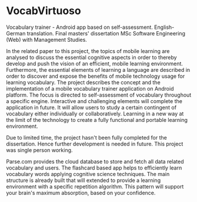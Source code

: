 # VocabVirtuoso
Vocabulary trainer - Android app based on self-assessment. English-German translation.
Final masters' dissertation MSc Software Engineering (Web) with Management Studies.

In the related paper to this project, the topics of mobile learning are analysed to discuss the essential cognitive aspects
in order to thereby develop and push the vision of
an efficient, mobile learning environment. Furthermore, the essential elements
of learning a language are described in order to discover and expose the
benefits of mobile technology usage for learning vocabulary.
The project describes the concept and the implementation of a mobile
vocabulary trainer application on Android platform. The focus is directed to
self-assessment of vocabulary throughout a specific engine. Interactive and
challenging elements will complete the application in future. It will allow users to study a
certain contingent of vocabulary either individually or collaboratively. Learning
in a new way at the limit of the technology to create a fully functional and
portable learning environment.

Due to limited time, the project hasn't been fully completed for the dissertation. Hence further development is needed in future.
This project was single person working.

Parse.com provides the cloud database to store and fetch all data related vocabulary and users.
The flashcard based app helps to efficiently learn vocabulary words applying cognitive science techniques.
The main structure is already built that will extended to provide a learning environment with a specific repetition algorithm.
This pattern will support your brain's maximum absorption, based on your confidence.
